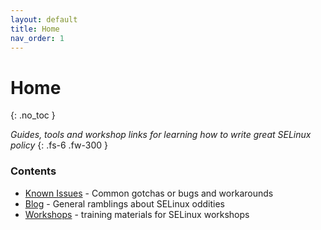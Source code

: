 ```yaml
---
layout: default
title: Home
nav_order: 1
---
```


# Home
{: .no_toc }

_Guides, tools and workshop links for learning how to write great SELinux policy_
{: .fs-6 .fw-300 }

### Contents
* [Known Issues](/known-issues) - Common gotchas or bugs and workarounds
* [Blog](/blog) - General ramblings about SELinux oddities
* [Workshops](/workshops) - training materials for SELinux workshops
